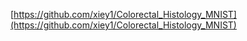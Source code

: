 
[https://github.com/xiey1/Colorectal_Histology_MNIST](https://github.com/xiey1/Colorectal_Histology_MNIST)

